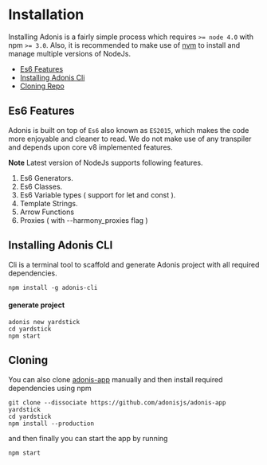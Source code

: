 # Installation

Installing Adonis is a fairly simple process which requires `>= node 4.0` with npm `>= 3.0`. Also, it is recommended to make use of [nvm](https://github.com/creationix/nvm) to install and manage multiple versions of NodeJs.

- [Es6 Features](#es6-features)
- [Installing Adonis Cli](#installing-adonis-cli)
- [Cloning Repo](#cloning-repo)

## Es6 Features

Adonis is built on top of `Es6` also known as `ES2015`, which makes the code more enjoyable and cleaner to read. We do not make use of any transpiler and depends upon core v8 implemented features.

<div class="__note">
  <strong>Note</strong>
  Latest version of NodeJs supports following features.
</div>

1. Es6 Generators.
2. Es6 Classes.
3. Es6 Variable types ( support for let and const ).
4. Template Strings.
5. Arrow Functions
6. Proxies ( with --harmony_proxies flag )

## Installing Adonis CLI

Cli is a terminal tool to scaffold and generate Adonis project with all required dependencies.

```bash,line-numbers
npm install -g adonis-cli
```

#### generate project

```bash,line-numbers
adonis new yardstick
cd yardstick
npm start
```

## Cloning

You can also clone [adonis-app](https://github.com/adonisjs/adonis-app.git) manually and then install required dependencies using npm

```bash,line-numbers
git clone --dissociate https://github.com/adonisjs/adonis-app yardstick
cd yardstick
npm install --production
```

and then finally you can start the app by running

```bash,line-numbers
npm start
```
